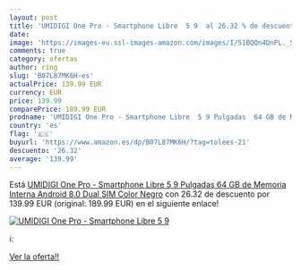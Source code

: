 ```yaml
---
layout: post
title: 'UMIDIGI One Pro - Smartphone Libre  5 9  al 26.32 % de descuento'
date: 
image: 'https://images-eu.ssl-images-amazon.com/images/I/51BQQn4DnPL._SL200_.jpg'
comments: true
category: ofertas
author: ring
slug: 'B07L87MK6H-es'
actualPrice: 139.99 EUR
currency: EUR
price: 139.99
comparePrice: 189.99 EUR
prodname: 'UMIDIGI One Pro - Smartphone Libre  5 9 Pulgadas  64 GB de Memoria Interna  Android 8.0  Dual SIM   Color Negro'
country: 'es'
flag: '🇪🇸'
buyurl: 'https://www.amazon.es/dp/B07L87MK6H/?tag=tolees-21'
descuento: '26.32'
average: '139.99'
---
```


Está [UMIDIGI One Pro - Smartphone Libre  5 9 Pulgadas  64 GB de Memoria Interna  Android 8.0  Dual SIM   Color Negro](https://www.amazon.es/dp/B07L87MK6H/?tag=tolees-21) con 26.32 de descuento por 139.99 EUR (original: 189.99 EUR) en el siguiente enlace!

[![UMIDIGI One Pro - Smartphone Libre  5 9 ](https://images-eu.ssl-images-amazon.com/images/I/51BQQn4DnPL._SL200_.jpg)](https://www.amazon.es/dp/B07L87MK6H/?tag=tolees-21)

ℹ️:


[Ver la oferta!!](https://www.amazon.es/dp/B07L87MK6H/?tag=tolees-21)

